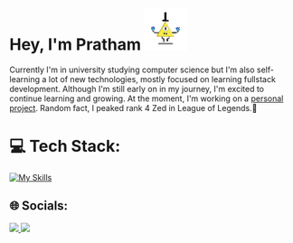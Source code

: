 # Hey, I'm Pratham ![](https://github.com/Pratv77/Pratv77/blob/main/bill.gif)
Currently I'm in university studying computer science but I'm also self-learning a lot of new technologies, mostly focused on learning fullstack development. Although I'm still early on in my journey, I'm excited to continue learning and growing. At the moment, I'm working on a [personal project](https://github.com/Pratv77/KeshStats). Random fact, I peaked rank 4 Zed in League of Legends.🚀


# 💻 Tech Stack:
[![My Skills](https://skillicons.dev/icons?i=html,css,js,react,arduino,discord,firebase,git,netlify,py,solidity,vscode&perline=4)](https://skillicons.dev)

## 🌐 Socials:
<a href="https://www.linkedin.com/in/pratv7/">
    <img height="50" src="https://cdn2.iconfinder.com/data/icons/social-icon-3/512/social_style_3_in-306.png"/>
</a>

<a href="https://twitter.com/Pratv8">
    <img height="50" src="https://cdn2.iconfinder.com/data/icons/social-media-2285/512/1_Twitter3_colored_svg-512.png"/>
</a>

